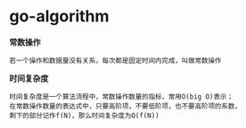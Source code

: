 # go-algorithm

**常数操作**

    若一个操作和数据量没有关系，每次都是固定时间内完成，叫做常数操作

**时间复杂度** 

    时间复杂度是一个算法流程中，常数操作数量的指标，常用O(big O)表示；
    在常数操作数量的表达式中，只要高阶项，不要低阶项，也不要高阶项的系数，
    剩下的部分记作f(N)，那么时间复杂度为O(f(N))

